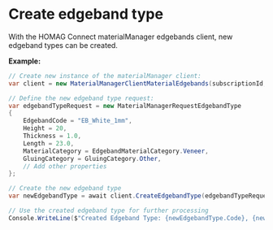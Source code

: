 <h1 id="createEdgebandType"> Create edgeband type</h1>

With the HOMAG Connect materialManager edgebands client, new edgeband types can be created.

<strong>Example:</strong>

```csharp
// Create new instance of the materialManager client:
var client = new MaterialManagerClientMaterialEdgebands(subscriptionId, authorizationKey);

// Define the new edgeband type request:
var edgebandTypeRequest = new MaterialManagerRequestEdgebandType
{
    EdgebandCode = "EB_White_1mm",
    Height = 20,
    Thickness = 1.0,
    Length = 23.0,
    MaterialCategory = EdgebandMaterialCategory.Veneer,
    GluingCategory = GluingCategory.Other,
    // Add other properties
};

// Create the new edgeband type
var newEdgebandType = await client.CreateEdgebandType(edgebandTypeRequest);

// Use the created edgeband type for further processing
Console.WriteLine($"Created Edgeband Type: {newEdgebandType.Code}, {newEdgebandType.Description}");
```
